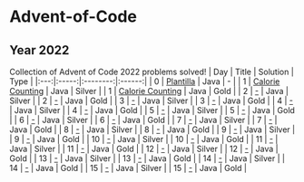 # Advent-of-Code
## Year 2022
Collection of Advent of Code 2022 problems solved!
| Day | Title | Solution |  Type  |
|:---:|:-----:|:--------:|:------:|
| 0   | <a href="https://github.com/JanPinol/Advent-of-Code/blob/main/2022/DayN.java">Plantilla</a>     | Java     | - |
| 1   | <a href="https://github.com/JanPinol/Advent-of-Code/blob/main/2022/Day1.java">Calorie Counting</a>     | Java     | Silver |
| 1   | <a href="https://github.com/JanPinol/Advent-of-Code/blob/main/2022/Day1.java">Calorie Counting</a>     | Java     | Gold   |
| 2   | <a href="https://github.com/JanPinol/Advent-of-Code/blob/main/2022/Day2.java">-</a>     | Java     | Silver |
| 2   | <a href="https://github.com/JanPinol/Advent-of-Code/blob/main/2022/Day2.java">-</a>     | Java     | Gold   |
| 3   | <a href="https://github.com/JanPinol/Advent-of-Code/blob/main/2022/Day3.java">-</a>     | Java     | Silver |
| 3   | <a href="https://github.com/JanPinol/Advent-of-Code/blob/main/2022/Day3.java">-</a>     | Java     | Gold   |
| 4   | <a href="https://github.com/JanPinol/Advent-of-Code/blob/main/2022/Day4.java">-</a>     | Java     | Silver |
| 4   | <a href="https://github.com/JanPinol/Advent-of-Code/blob/main/2022/Day4.java">-</a>     | Java     | Gold   |
| 5   | <a href="https://github.com/JanPinol/Advent-of-Code/blob/main/2022/Day5.java">-</a>     | Java     | Silver |
| 5   | <a href="https://github.com/JanPinol/Advent-of-Code/blob/main/2022/Day5.java">-</a>     | Java     | Gold   |
| 6   | <a href="https://github.com/JanPinol/Advent-of-Code/blob/main/2022/Day6.java">-</a>     | Java     | Silver |
| 6   | <a href="https://github.com/JanPinol/Advent-of-Code/blob/main/2022/Day6.java">-</a>     | Java     | Gold   |
| 7   | <a href="https://github.com/JanPinol/Advent-of-Code/blob/main/2022/Day7.java">-</a>      | Java     | Silver |
| 7   | <a href="https://github.com/JanPinol/Advent-of-Code/blob/main/2022/Day7.java">-</a>      | Java     | Gold   |
| 8   | <a href="https://github.com/JanPinol/Advent-of-Code/blob/main/2022/Day8.java">-</a>      | Java     | Silver   |
| 8   | <a href="https://github.com/JanPinol/Advent-of-Code/blob/main/2022/Day8.java">-</a>      | Java     | Gold   |
| 9   | <a href="https://github.com/JanPinol/Advent-of-Code/blob/main/2022/Day9.java">-</a>      | Java     | Silver   |
| 9   | <a href="https://github.com/JanPinol/Advent-of-Code/blob/main/2022/Day9.java">-</a>      | Java     | Gold   |
| 10   | <a href="https://github.com/JanPinol/Advent-of-Code/blob/main/2022/Day10.java">-</a>      | Java     | Silver   |
| 10   | <a href="https://github.com/JanPinol/Advent-of-Code/blob/main/2022/Day10.java">-</a>      | Java     | Gold   |
| 11   | <a href="https://github.com/JanPinol/Advent-of-Code/blob/main/2022/Day11.java">-</a>      | Java     | Silver   |
| 11   | <a href="https://github.com/JanPinol/Advent-of-Code/blob/main/2022/Day11.java">-</a>      | Java     | Gold   |
| 12   | <a href="https://github.com/JanPinol/Advent-of-Code/blob/main/2022/Day12.java">-</a>      | Java     | Silver   |
| 12   | <a href="https://github.com/JanPinol/Advent-of-Code/blob/main/2022/Day12.java">-</a>      | Java     | Gold   |
| 13   | <a href="https://github.com/JanPinol/Advent-of-Code/blob/main/2022/Day13.java">-</a>      | Java     | Silver   |
| 13   | <a href="https://github.com/JanPinol/Advent-of-Code/blob/main/2022/Day13.java">-</a>      | Java     | Gold   |
| 14   | <a href="https://github.com/JanPinol/Advent-of-Code/blob/main/2022/Day14.java">-</a>      | Java     | Silver   |
| 14   | <a href="https://github.com/JanPinol/Advent-of-Code/blob/main/2022/Day14.java">-</a>      | Java     | Gold   |
| 15   | <a href="https://github.com/JanPinol/Advent-of-Code/blob/main/2022/Day15.java">-</a>      | Java     | Silver   |
| 15   | <a href="https://github.com/JanPinol/Advent-of-Code/blob/main/2022/Day15.java">-</a>      | Java     | Gold   |
